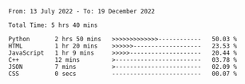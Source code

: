 <!--START_SECTION:waka-->

```text
From: 13 July 2022 - To: 19 December 2022

Total Time: 5 hrs 40 mins

Python       2 hrs 50 mins   >>>>>>>>>>>>>------------   50.03 %
HTML         1 hr 20 mins    >>>>>>-------------------   23.53 %
JavaScript   1 hr 9 mins     >>>>>--------------------   20.44 %
C++          12 mins         >------------------------   03.78 %
JSON         7 mins          >------------------------   02.09 %
CSS          0 secs          -------------------------   00.07 %
```

<!--END_SECTION:waka-->

<!---
yvanlok/yvanlok is a ✨ special ✨ repository because its `README.md` (this file) appears on your GitHub profile.
You can click the Preview link to take a look at your changes.
--->
